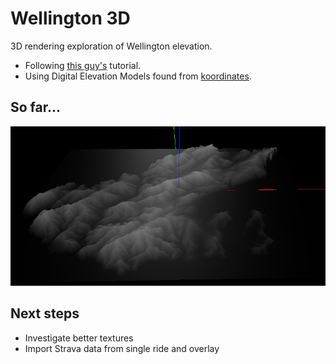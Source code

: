 Wellington 3D
==============

3D rendering exploration of Wellington elevation. 

* Following [this guy's](http://blog.thematicmapping.org/2013/10/terrain-building-with-threejs-part-1.html) tutorial.
* Using Digital Elevation Models found from [koordinates](https://koordinates.com/search/?q=wellington+nz).

## So far...

![example](images/wellington.png)

## Next steps
* Investigate better textures
* Import Strava data from single ride and overlay